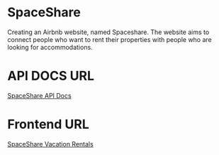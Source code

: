 # SpaceShare

Creating an Airbnb website, named Spaceshare. The website aims to connect people who want to rent their properties with people who are looking for accommodations.

# API DOCS URL

[SpaceShare API Docs](https://api-spaceshare.onrender.com)

# Frontend URL

[SpaceShare Vacation Rentals](https://spaceshare.onrender.com)
